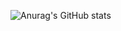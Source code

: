 ![Anurag's GitHub stats](https://github-readme-stats.vercel.app/api?username=SHIVENDRA8004&show_icons=true&theme=radical)
